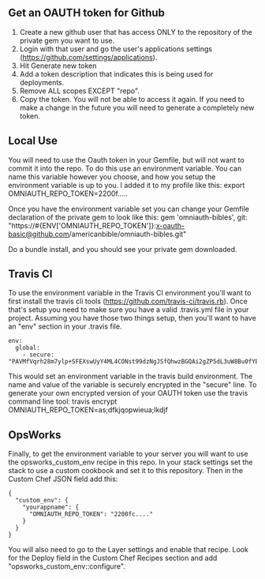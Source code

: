 Get an OAUTH token for Github
-----------------------------
1. Create a new github user that has access ONLY to the repository of the private gem you want to use.
2. Login with that user and go the user's applications settings (https://github.com/settings/applications).
3. Hit Generate new token
4. Add a token description that indicates this is being used for deployments.
5. Remove ALL scopes EXCEPT "repo".
6. Copy the token.  You will not be able to access it again.  If you need to make a change in the future you will need to generate a completely new token.


Local Use
---------
You will need to use the Oauth token in your Gemfile, but will not want to commit it into the repo.  To do this use an environment variable.  You can name this variable however you choose, and how you setup the environment variable is up to you.  I added it to my profile like this:
    export OMNIAUTH_REPO_TOKEN=2200f.....

Once you have the environment variable set you can change your Gemfile declaration of the private gem to look like this:
    gem 'omniauth-bibles', git: "https://#{ENV['OMNIAUTH_REPO_TOKEN']}:x-oauth-basic@github.com/americanbible/omniauth-bibles.git"

Do a bundle install, and you should see your private gem downloaded.


Travis CI
---------
To use the environment variable in the Travis CI environment you'll want to first install the travis cli tools (https://github.com/travis-ci/travis.rb).  Once that's setup you need to make sure you have a valid .travis.yml file in your project.  Assuming you have those two things setup, then you'll want to have an "env" section in your .travis file.

```
env:
  global:
    - secure: "PAVMfVqrh28m7ylp+SFEXswUyY4ML4CONst99dzNgJSfQhwzBGQAi2gZP5dL3uW8Bu0fYExN0RQOu/cZxJBgphraFoFfqSn1zKgiOarUcVlaNrW/h3NtFSIDdVQnZ7dQ4maQDg0R/qNV2tKec2qpzRWVRdylVoGUCUsJrsFFTuY="
```

This would set an environment variable in the travis build environment.  The name and value of the variable is securely encrypted in the "secure" line.  To generate your own encrypted version of your OAUTH token use the travis command line tool:
    travis encrypt OMNIAUTH_REPO_TOKEN=as;dfkjqopwieua;lkdjf


OpsWorks
--------
Finally, to get the environment variable to your server you will want to use the opsworks_custom_env recipe in this repo.  In your stack settings set the stack to use a custom cookbook and set it to this repository.  Then in the Custom Chef JSON field add this:
```
{
  "custom_env": {
    "yourappname": {
      "OMNIAUTH_REPO_TOKEN": "2200fc...."
    }
  }
}
```

You will also need to go to the Layer settings and enable that recipe.  Look for the Deploy field in the Custom Chef Recipes section and add "opsworks_custom_env::configure".